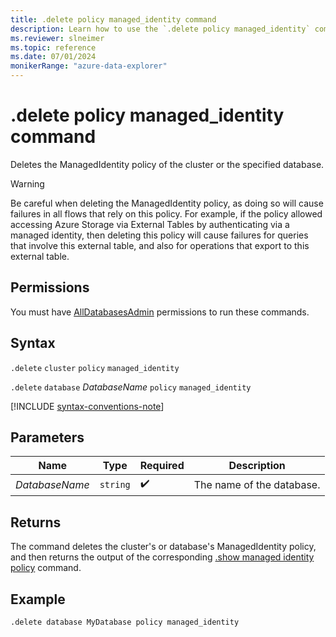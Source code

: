 ```yaml
---
title: .delete policy managed_identity command
description: Learn how to use the `.delete policy managed_identity` command to delete the ManagedIdentity policy of a cluster or a specified database.
ms.reviewer: slneimer
ms.topic: reference
ms.date: 07/01/2024
monikerRange: "azure-data-explorer"
---
```

# .delete policy managed_identity command

Deletes the ManagedIdentity policy of the cluster or the specified database.

> [!WARNING]
> Be careful when deleting the ManagedIdentity policy, as doing so will cause failures in all flows that rely on this policy. For example, if the policy allowed accessing Azure Storage via External Tables by authenticating via a managed identity, then deleting this policy will cause failures for queries that involve this external table, and also for operations that export to this external table.

## Permissions

You must have [AllDatabasesAdmin](../access-control/role-based-access-control.md) permissions to run these commands.

## Syntax

`.delete` `cluster` `policy` `managed_identity`

`.delete` `database` *DatabaseName* `policy` `managed_identity`

[!INCLUDE [syntax-conventions-note](../includes/syntax-conventions-note.md)]

## Parameters

|Name|Type|Required|Description|
|--|--|--|--|
|*DatabaseName*| `string` | :heavy_check_mark:|The name of the database.|

## Returns

The command deletes the cluster's or database's ManagedIdentity policy, and then returns the output of the corresponding [.show managed identity policy](show-managed-identity-policy-command.md) command.

## Example

```kusto
.delete database MyDatabase policy managed_identity
```

